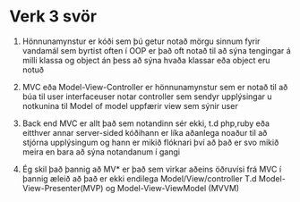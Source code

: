 # Verk 3 svör

1.	Hönnunamynstur er kóði sem þú getur notað mörgu sinnum fyrir vandamál sem byrtist often í OOP er það oft notað til að sýna tengingar á milli klassa og object án þess að sýna hvaða klassar eða object eru notuð

2.	MVC eða Model-View-Controller er hönnunamynstur sem er notað til að búa til user interfaceuser notar controller sem sendyr upplýsingar u notkunina til Model of model uppfærir view sem sýnir user

3.	Back end MVC er allt það sem notandinn sér ekki, t.d php,ruby eða eitthver annar server-sided kóðihann er líka aðanlega noaður til að stjórna upplýsingum og hann er mikið flóknari því að það er svo mikið meira en bara að sýna notandanum í gangi

4.	Ég skil það þannig að MV* er það sem virkar aðeins öðruvísi frá MVC í þannig æleið að það er ekki endilega Model/View/controller T.d Model-View-Presenter(MVP) og Model-View-ViewModel (MVVM)
